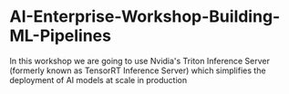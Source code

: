 # AI-Enterprise-Workshop-Building-ML-Pipelines
In this workshop we are going to use Nvidia's Triton Inference Server (formerly known as TensorRT Inference Server) which simplifies the deployment of AI models at scale in production
